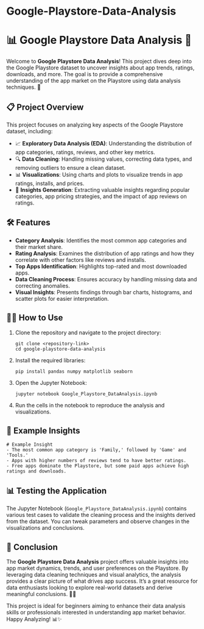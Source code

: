 # Google-Playstore-Data-Analysis
<!DOCTYPE html>
<html lang="en">
<head>
    <meta charset="UTF-8">
    <meta name="viewport" content="width=device-width, initial-scale=1.0">
</head>
<body>
    <h1>📊 Google Playstore Data Analysis 📱</h1>
    <p>Welcome to <strong>Google Playstore Data Analysis</strong>! This project dives deep into the Google Playstore dataset to uncover insights about app trends, ratings, downloads, and more. The goal is to provide a comprehensive understanding of the app market on the Playstore using data analysis techniques. 🚀</p>
    <h2>📋 Project Overview</h2>
    <p>This project focuses on analyzing key aspects of the Google Playstore dataset, including:</p>
    <ul>
        <li>📈 <strong>Exploratory Data Analysis (EDA)</strong>: Understanding the distribution of app categories, ratings, reviews, and other key metrics.</li>
        <li>🔍 <strong>Data Cleaning</strong>: Handling missing values, correcting data types, and removing outliers to ensure a clean dataset.</li>
        <li>📊 <strong>Visualizations</strong>: Using charts and plots to visualize trends in app ratings, installs, and prices.</li>
        <li>🧠 <strong>Insights Generation</strong>: Extracting valuable insights regarding popular categories, app pricing strategies, and the impact of app reviews on ratings.</li>
    </ul>
    <h2>🛠️ Features</h2>
    <ul>
        <li><strong>Category Analysis</strong>: Identifies the most common app categories and their market share.</li>
        <li><strong>Rating Analysis</strong>: Examines the distribution of app ratings and how they correlate with other factors like reviews and installs.</li>
        <li><strong>Top Apps Identification</strong>: Highlights top-rated and most downloaded apps.</li>
        <li><strong>Data Cleaning Process</strong>: Ensures accuracy by handling missing data and correcting anomalies.</li>
        <li><strong>Visual Insights</strong>: Presents findings through bar charts, histograms, and scatter plots for easier interpretation.</li>
    </ul>
    <h2>🧑‍💻 How to Use</h2>
    <ol>
        <li>Clone the repository and navigate to the project directory:
            <pre><code>git clone &lt;repository-link&gt;
cd google-playstore-data-analysis</code></pre>
        </li>
        <li>Install the required libraries:
            <pre><code>pip install pandas numpy matplotlib seaborn</code></pre>
        </li>
        <li>Open the Jupyter Notebook:
            <pre><code>jupyter notebook Google_Playstore_DataAnalysis.ipynb</code></pre>
        </li>
        <li>Run the cells in the notebook to reproduce the analysis and visualizations.</li>
    </ol>
    <h2>🚀 Example Insights</h2>
    <pre><code># Example Insight
- The most common app category is 'Family,' followed by 'Game' and 'Tools.'
- Apps with higher numbers of reviews tend to have better ratings.
- Free apps dominate the Playstore, but some paid apps achieve high ratings and downloads.</code></pre>
    <h2>📊 Testing the Application</h2>
    <p>The Jupyter Notebook (<code>Google_Playstore_DataAnalysis.ipynb</code>) contains various test cases to validate the cleaning process and the insights derived from the dataset. You can tweak parameters and observe changes in the visualizations and conclusions.</p>
    <h2>📌 Conclusion</h2>
    <p>The <strong>Google Playstore Data Analysis</strong> project offers valuable insights into app market dynamics, trends, and user preferences on the Playstore. By leveraging data cleaning techniques and visual analytics, the analysis provides a clear picture of what drives app success. It’s a great resource for data enthusiasts looking to explore real-world datasets and derive meaningful conclusions. 📲💡</p>
    <p>This project is ideal for beginners aiming to enhance their data analysis skills or professionals interested in understanding app market behavior. Happy Analyzing! 📊✨</p>
</body>
</html>
